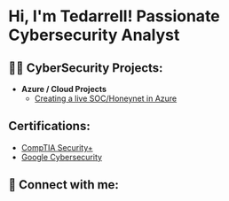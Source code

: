 <h1>Hi, I'm Tedarrell! Passionate Cybersecurity Analyst</h1>

<h2>👨‍💻 CyberSecurity Projects:</h2>

- <b>Azure / Cloud Projects</b>
  - [Creating a live SOC/Honeynet in Azure](https://github.com/tjscott-4/Azure-SOC)

<h2>Certifications:</h2>

- [CompTIA Security+](https://www.credly.com/badges/be7280e0-e713-46ad-ae0a-dfb11eeda5d1/public_url_V_s)
- [Google Cybersecurity](https://coursera.org/share/7beed4c7b0e8521fabc25a18e7fd579b)


<h2> 🤳 Connect with me:</h2>

